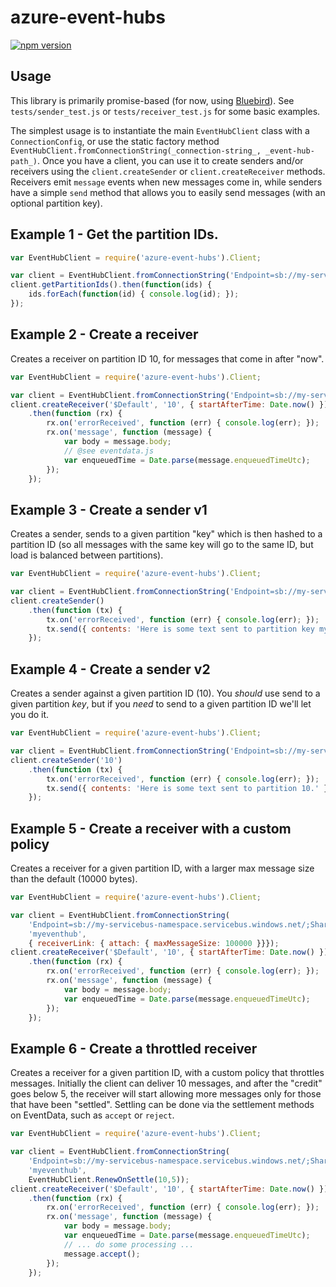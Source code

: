azure-event-hubs
================

[![npm version](https://badge.fury.io/js/azure-event-hubs.svg)](http://badge.fury.io/js/azure-event-hubs)

## Usage ##

This library is primarily promise-based (for now, using [Bluebird](http://bluebirdjs.com/docs/getting-started.html)). See `tests/sender_test.js` or `tests/receiver_test.js` for some basic examples. 

The simplest usage is to instantiate the main `EventHubClient` class with a `ConnectionConfig`, or use the static factory method `EventHubClient.fromConnectionString(_connection-string_, _event-hub-path_)`. Once you have a client, you can use it to create senders and/or receivers using the `client.createSender` or `client.createReceiver` methods. Receivers emit `message` events when new messages come in, while senders have a simple `send` method that allows you to easily send messages (with an optional partition key). 
 
## Example 1 - Get the partition IDs. ##

```js
var EventHubClient = require('azure-event-hubs').Client;

var client = EventHubClient.fromConnectionString('Endpoint=sb://my-servicebus-namespace.servicebus.windows.net/;SharedAccessKeyName=my-SA-name;SharedAccessKey=my-SA-key', 'myeventhub')
client.getPartitionIds().then(function(ids) {
    ids.forEach(function(id) { console.log(id); });
});
```

## Example 2 - Create a receiver ##

Creates a receiver on partition ID 10, for messages that come in after "now".

```js
var EventHubClient = require('azure-event-hubs').Client;

var client = EventHubClient.fromConnectionString('Endpoint=sb://my-servicebus-namespace.servicebus.windows.net/;SharedAccessKeyName=my-SA-name;SharedAccessKey=my-SA-key', 'myeventhub')
client.createReceiver('$Default', '10', { startAfterTime: Date.now() })
    .then(function (rx) {
        rx.on('errorReceived', function (err) { console.log(err); }); 
        rx.on('message', function (message) {
            var body = message.body;
            // @see eventdata.js
            var enqueuedTime = Date.parse(message.enqueuedTimeUtc);
        });
    });

```

## Example 3 - Create a sender v1 ##

Creates a sender, sends to a given partition "key" which is then hashed to a partition ID (so all messages with the same key will go to the same ID, but load is balanced between partitions). 

```js
var EventHubClient = require('azure-event-hubs').Client;

var client = EventHubClient.fromConnectionString('Endpoint=sb://my-servicebus-namespace.servicebus.windows.net/;SharedAccessKeyName=my-SA-name;SharedAccessKey=my-SA-key', 'myeventhub')
client.createSender()
    .then(function (tx) {
        tx.on('errorReceived', function (err) { console.log(err); });
        tx.send({ contents: 'Here is some text sent to partition key my-pk.' }, 'my-pk'); 
    });
```

## Example 4 - Create a sender v2 ##

Creates a sender against a given partition ID (10). You _should_ use send to a given partition _key_, but if you _need_ to send to a given partition ID we'll let you do it. 

```js
var EventHubClient = require('azure-event-hubs').Client;

var client = EventHubClient.fromConnectionString('Endpoint=sb://my-servicebus-namespace.servicebus.windows.net/;SharedAccessKeyName=my-SA-name;SharedAccessKey=my-SA-key', 'myeventhub')
client.createSender('10')
    .then(function (tx) {
        tx.on('errorReceived', function (err) { console.log(err); });
        tx.send({ contents: 'Here is some text sent to partition 10.' }); 
    });
```

## Example 5 - Create a receiver with a custom policy ##

Creates a receiver for a given partition ID, with a larger max message size than the default (10000 bytes).

```js
var EventHubClient = require('azure-event-hubs').Client;

var client = EventHubClient.fromConnectionString(
    'Endpoint=sb://my-servicebus-namespace.servicebus.windows.net/;SharedAccessKeyName=my-SA-name;SharedAccessKey=my-SA-key', 
    'myeventhub',
    { receiverLink: { attach: { maxMessageSize: 100000 }}});
client.createReceiver('$Default', '10', { startAfterTime: Date.now() })
    .then(function (rx) {
        rx.on('errorReceived', function (err) { console.log(err); }); 
        rx.on('message', function (message) {
            var body = message.body;
            var enqueuedTime = Date.parse(message.enqueuedTimeUtc);
        });
    });

```

## Example 6 - Create a throttled receiver ##

Creates a receiver for a given partition ID, with a custom policy that throttles messages. Initially the client can deliver 10 messages, and after the "credit" goes below 5, the receiver will start allowing more messages only for those that have been "settled". Settling can be done via the settlement methods on EventData, such as `accept` or `reject`.
 
```js
var EventHubClient = require('azure-event-hubs').Client;

var client = EventHubClient.fromConnectionString(
    'Endpoint=sb://my-servicebus-namespace.servicebus.windows.net/;SharedAccessKeyName=my-SA-name;SharedAccessKey=my-SA-key', 
    'myeventhub',
    EventHubClient.RenewOnSettle(10,5));
client.createReceiver('$Default', '10', { startAfterTime: Date.now() })
    .then(function (rx) {
        rx.on('errorReceived', function (err) { console.log(err); }); 
        rx.on('message', function (message) {
            var body = message.body;
            var enqueuedTime = Date.parse(message.enqueuedTimeUtc);
            // ... do some processing ...
            message.accept();
        });
    });


```